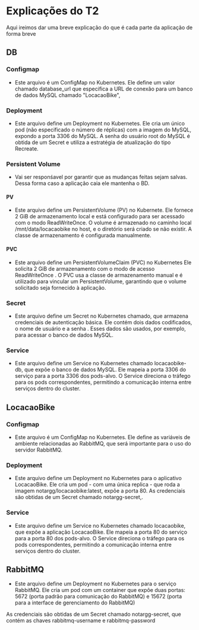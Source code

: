 # Explicações do T2

Aqui ireimos dar uma breve explicação do que é cada parte da aplicação de forma breve


## DB

### Configmap

- Este arquivo é um ConfigMap no Kubernetes. Ele define um valor chamado database_url que especifica a URL de conexão para um banco de dados MySQL chamado "LocacaoBike", 

### Deployment

- Este arquivo define um Deployment no Kubernetes. Ele cria um único pod (não especificado o número de réplicas) com a imagem do MySQL, expondo a porta 3306 do MySQL. A senha do usuário root do MySQL é obtida de um Secret e utiliza a estratégia de atualização do tipo Recreate.


### Persistent Volume

- Vai ser responśavel por garantir que as mudanças feitas sejam salvas. Dessa forma caso a aplicação caia ele mantenha o BD.

#### PV

- Este arquivo define um PersistentVolume (PV) no Kubernete. Ele fornece 2 GiB de armazenamento local e está configurado para ser acessado com o modo ReadWriteOnce. O volume é armazenado no caminho local /mnt/data/locacaobike no host, e o diretório será criado se não existir. A classe de armazenamento é configurada manualmente.


#### PVC

- Este arquivo define um PersistentVolumeClaim (PVC) no Kubernetes Ele solicita 2 GiB de armazenamento com o modo de acesso ReadWriteOnce . O PVC usa a classe de armazenamento manual e é utilizado para vincular um PersistentVolume, garantindo que o volume solicitado seja fornecido à aplicação.


### Secret

- Este arquivo define um Secret no Kubernetes chamado, que armazena credenciais de autenticação básica. Ele contém dois dados codificados, o nome de usuário e a senha . Esses dados são usados, por exemplo, para acessar o banco de dados MySQL.


### Service

- Este arquivo define um Service no Kubernetes chamado locacaobike-db, que expõe o banco de dados MySQL. Ele mapeia a porta 3306 do serviço para a porta 3306 dos pods-alvo. O Service direciona o tráfego para os pods correspondentes, permitindo a comunicação interna entre serviços dentro do cluster.


## LocacaoBike

### Configmap

- Este arquivo é um ConfigMap no Kubernetes. Ele define as variáveis de ambiente relacionadas ao RabbitMQ, que será importante para o uso do servidor RabbitMQ.

### Deployment

- Este arquivo define um Deployment no Kubernetes para o aplicativo LocacaoBike. Ele cria um pod - com uma única replica - que roda a imagem notargg/locacaobike:latest, expõe a porta 80. As credenciais são obtidas de um Secret chamado notargg-secret,.

### Service 

- Este arquivo define um Service no Kubernetes chamado locacaobike, que expõe a aplicação LocacaoBike. Ele mapeia a porta 80 do serviço para a porta 80 dos pods-alvo. O Service direciona o tráfego para os pods correspondentes, permitindo a comunicação interna entre serviços dentro do cluster.

## RabbitMQ

- Este arquivo define um Deployment no Kubernetes para o serviço RabbitMQ. Ele cria um pod com um container que expõe duas portas: 5672 (porta padrão para comunicação do RabbitMQ) e 15672 (porta para a interface de gerenciamento do RabbitMQ)

As credenciais são obtidas de um Secret chamado notargg-secret, que contém as chaves rabbitmq-username e rabbitmq-password